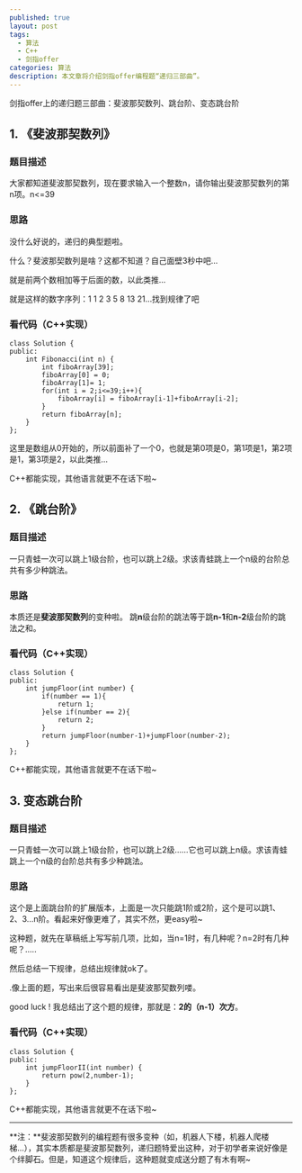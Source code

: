```yaml
---
published: true
layout: post
tags:
  - 算法
  - C++
  - 剑指offer
categories: 算法
description: 本文章将介绍剑指offer编程题“递归三部曲”。
---
```

剑指offer上的递归题三部曲：斐波那契数列、跳台阶、变态跳台阶
## 1. 《斐波那契数列》

### 题目描述

大家都知道斐波那契数列，现在要求输入一个整数n，请你输出斐波那契数列的第n项。n<=39

### 思路

没什么好说的，递归的典型题啦。

什么？斐波那契数列是啥？这都不知道？自己面壁3秒中吧...

就是前两个数相加等于后面的数，以此类推...

就是这样的数字序列：1  1  2  3  5  8  13  21...找到规律了吧
### 看代码（C++实现）

```
class Solution {
public:
    int Fibonacci(int n) {
        int fiboArray[39];
        fiboArray[0] = 0;
        fiboArray[1]= 1;
        for(int i = 2;i<=39;i++){
            fiboArray[i] = fiboArray[i-1]+fiboArray[i-2];
        }
        return fiboArray[n];
    }
};
```
这里是数组从0开始的，所以前面补了一个0，也就是第0项是0，第1项是1，第2项是1，第3项是2，以此类推...

C++都能实现，其他语言就更不在话下啦~
## 2. 《跳台阶》
### 题目描述
一只青蛙一次可以跳上1级台阶，也可以跳上2级。求该青蛙跳上一个n级的台阶总共有多少种跳法。
### 思路
本质还是**斐波那契数列**的变种啦。
跳**n**级台阶的跳法等于跳**n-1**和**n-2**级台阶的跳法之和。
### 看代码（C++实现）

```
class Solution {
public:
    int jumpFloor(int number) {
        if(number == 1){
            return 1;
        }else if(number == 2){
            return 2;
        }
        return jumpFloor(number-1)+jumpFloor(number-2);
    }
};
```
C++都能实现，其他语言就更不在话下啦~
## 3. 变态跳台阶
### 题目描述
一只青蛙一次可以跳上1级台阶，也可以跳上2级……它也可以跳上n级。求该青蛙跳上一个n级的台阶总共有多少种跳法。
### 思路
这个是上面跳台阶的扩展版本，上面是一次只能跳1阶或2阶，这个是可以跳1、2、3...n阶。看起来好像更难了，其实不然，更easy啦~

这种题，就先在草稿纸上写写前几项，比如，当n=1时，有几种呢？n=2时有几种呢？.....

然后总结一下规律，总结出规律就ok了。

.像上面的题，写出来后很容易看出是斐波那契数列喽。

good luck ! 我总结出了这个题的规律，那就是：**2的（n-1）次方**。
### 看代码（C++实现）

```
class Solution {
public:
    int jumpFloorII(int number) {
        return pow(2,number-1);
    }
};
```
C++都能实现，其他语言就更不在话下啦~


----------


**注：**斐波那契数列的编程题有很多变种（如，机器人下楼，机器人爬楼梯...），其实本质都是斐波那契数列，递归题特爱出这种，对于初学者来说好像是个绊脚石。但是，知道这个规律后，这种题就变成送分题了有木有啊~
